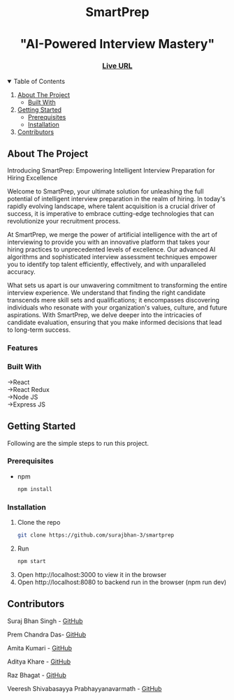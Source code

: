 <h1 align="center" >
    SmartPrep
</h1>

<h1 align="center">"AI-Powered Interview Mastery"  </h1>
<h3 align="center">
	<a href="#">Live URL</a>
</h3>
  
<!-- TABLE OF CONTENTS -->
<details open="open">
  <summary>Table of Contents</summary>
  <ol>
    <li>
      <a href="#about-the-project">About The Project</a>
      <ul>
        <li><a href="#built-with">Built With</a></li>
      </ul>
    </li>
    <li>
      <a href="#getting-started">Getting Started</a>
      <ul>
        <li><a href="#prerequisites">Prerequisites</a></li>
        <li><a href="#installation">Installation</a></li>
      </ul>
    </li>
    <li><a href="#contributors">Contributors</a></li>
  </ol>
</details>

<!-- ABOUT THE PROJECT -->

## About The Project
Introducing SmartPrep: Empowering Intelligent Interview Preparation for Hiring Excellence

Welcome to SmartPrep, your ultimate solution for unleashing the full potential of intelligent interview preparation in the realm of hiring. In today's rapidly evolving landscape, where talent acquisition is a crucial driver of success, it is imperative to embrace cutting-edge technologies that can revolutionize your recruitment process.

At SmartPrep, we merge the power of artificial intelligence with the art of interviewing to provide you with an innovative platform that takes your hiring practices to unprecedented levels of excellence. Our advanced AI algorithms and sophisticated interview assessment techniques empower you to identify top talent efficiently, effectively, and with unparalleled accuracy.

What sets us apart is our unwavering commitment to transforming the entire interview experience. We understand that finding the right candidate transcends mere skill sets and qualifications; it encompasses discovering individuals who resonate with your organization's values, culture, and future aspirations. With SmartPrep, we delve deeper into the intricacies of candidate evaluation, ensuring that you make informed decisions that lead to long-term success.


### Features


### Built With
->React <br/>
->React Redux <br/>
->Node JS <br/>
->Express JS <br/>


<!-- GETTING STARTED -->

## Getting Started

Following are the simple steps to run this project.

### Prerequisites

- npm
  ```sh
  npm install 
  ```

### Installation

1. Clone the repo
   ```sh
   git clone https://github.com/surajbhan-3/smartprep
   ```
3. Run
   ```sh
   npm start
   ```
4. Open http://localhost:3000 to view it in the browser 
5. Open http://localhost:8080 to backend run in the browser (npm run dev)

## Contributors

Suraj Bhan Singh - [GitHub](https://github.com/surajbhan-3) 

Prem Chandra Das- [GitHub](https://github.com/PremShakti)

Amita Kumari - [GitHub]()

Aditya Khare - [GitHub]()

Raz Bhagat - [GitHub](https://github.com/raz001)

Veeresh Shivabasayya Prabhayyanavarmath - [GitHub]()
